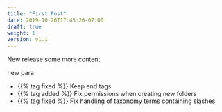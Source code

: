 ```yaml
---
title: "First Post"
date: 2019-10-26T17:45:26-07:00
draft: true
weight: 1
version: v1.1
---
```


New release
some more content

new para

- {{% tag fixed %}} Keep end tags
- {{% tag added %}} Fix permissions when creating new folders
- {{% tag fixed %}} Fix handling of taxonomy terms containing slashes
